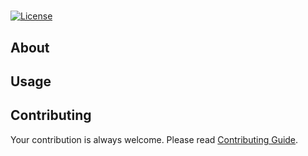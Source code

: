 #

[![License](https://img.shields.io/github/license/rmuraix/)](./LICENSE)

## About

## Usage

## Contributing

Your contribution is always welcome. Please read [Contributing Guide](.github/CONTRIBUTING.md).
